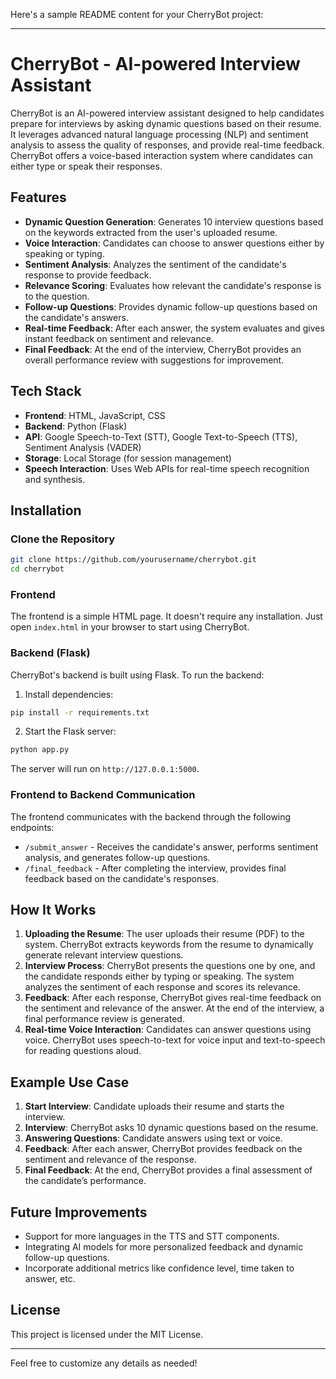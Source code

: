 Here's a sample README content for your CherryBot project:

---

# CherryBot - AI-powered Interview Assistant

CherryBot is an AI-powered interview assistant designed to help candidates prepare for interviews by asking dynamic questions based on their resume. It leverages advanced natural language processing (NLP) and sentiment analysis to assess the quality of responses, and provide real-time feedback. CherryBot offers a voice-based interaction system where candidates can either type or speak their responses.

## Features

- **Dynamic Question Generation**: Generates 10 interview questions based on the keywords extracted from the user's uploaded resume.
- **Voice Interaction**: Candidates can choose to answer questions either by speaking or typing.
- **Sentiment Analysis**: Analyzes the sentiment of the candidate's response to provide feedback.
- **Relevance Scoring**: Evaluates how relevant the candidate's response is to the question.
- **Follow-up Questions**: Provides dynamic follow-up questions based on the candidate's answers.
- **Real-time Feedback**: After each answer, the system evaluates and gives instant feedback on sentiment and relevance.
- **Final Feedback**: At the end of the interview, CherryBot provides an overall performance review with suggestions for improvement.

## Tech Stack

- **Frontend**: HTML, JavaScript, CSS
- **Backend**: Python (Flask)
- **API**: Google Speech-to-Text (STT), Google Text-to-Speech (TTS), Sentiment Analysis (VADER)
- **Storage**: Local Storage (for session management)
- **Speech Interaction**: Uses Web APIs for real-time speech recognition and synthesis.

## Installation

### Clone the Repository

```bash
git clone https://github.com/yourusername/cherrybot.git
cd cherrybot
```

### Frontend

The frontend is a simple HTML page. It doesn't require any installation. Just open `index.html` in your browser to start using CherryBot.

### Backend (Flask)

CherryBot's backend is built using Flask. To run the backend:

1. Install dependencies:

```bash
pip install -r requirements.txt
```

2. Start the Flask server:

```bash
python app.py
```

The server will run on `http://127.0.0.1:5000`.

### Frontend to Backend Communication

The frontend communicates with the backend through the following endpoints:

- `/submit_answer` - Receives the candidate's answer, performs sentiment analysis, and generates follow-up questions.
- `/final_feedback` - After completing the interview, provides final feedback based on the candidate's responses.

## How It Works

1. **Uploading the Resume**: The user uploads their resume (PDF) to the system. CherryBot extracts keywords from the resume to dynamically generate relevant interview questions.
2. **Interview Process**: CherryBot presents the questions one by one, and the candidate responds either by typing or speaking. The system analyzes the sentiment of each response and scores its relevance.
3. **Feedback**: After each response, CherryBot gives real-time feedback on the sentiment and relevance of the answer. At the end of the interview, a final performance review is generated.
4. **Real-time Voice Interaction**: Candidates can answer questions using voice. CherryBot uses speech-to-text for voice input and text-to-speech for reading questions aloud.

## Example Use Case

1. **Start Interview**: Candidate uploads their resume and starts the interview.
2. **Interview**: CherryBot asks 10 dynamic questions based on the resume.
3. **Answering Questions**: Candidate answers using text or voice.
4. **Feedback**: After each answer, CherryBot provides feedback on the sentiment and relevance of the response.
5. **Final Feedback**: At the end, CherryBot provides a final assessment of the candidate’s performance.

## Future Improvements

- Support for more languages in the TTS and STT components.
- Integrating AI models for more personalized feedback and dynamic follow-up questions.
- Incorporate additional metrics like confidence level, time taken to answer, etc.

## License

This project is licensed under the MIT License.

---

Feel free to customize any details as needed!
